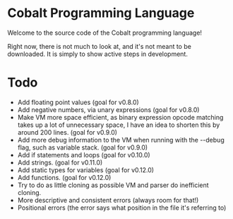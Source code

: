 # Cobalt Programming Language

Welcome to the source code of the Cobalt programming language!

Right now, there is not much to look at, and it's not meant to be downloaded. It is simply to show active steps in development.

# Todo
- Add floating point values (goal for v0.8.0)
- Add negative numbers, via unary expressions (goal for v0.8.0)
- Make VM more space efficient, as binary expression opcode matching takes up a lot of unnecessary space, I have an idea to shorten this by around 200 lines. (goal for v0.9.0)
- Add more debug information to the VM when running with the --debug flag, such as variable stack. (goal for v0.9.0)
- Add if statements and loops (goal for v0.10.0)
- Add strings. (goal for v0.11.0)
- Add static types for variables (goal for v0.12.0)
- Add functions. (goal for v0.12.0)
- Try to do as little cloning as possible VM and parser do inefficient cloning.
- More descriptive and consistent errors (always room for that!)
- Positional errors (the error says what position in the file it's referring to)
